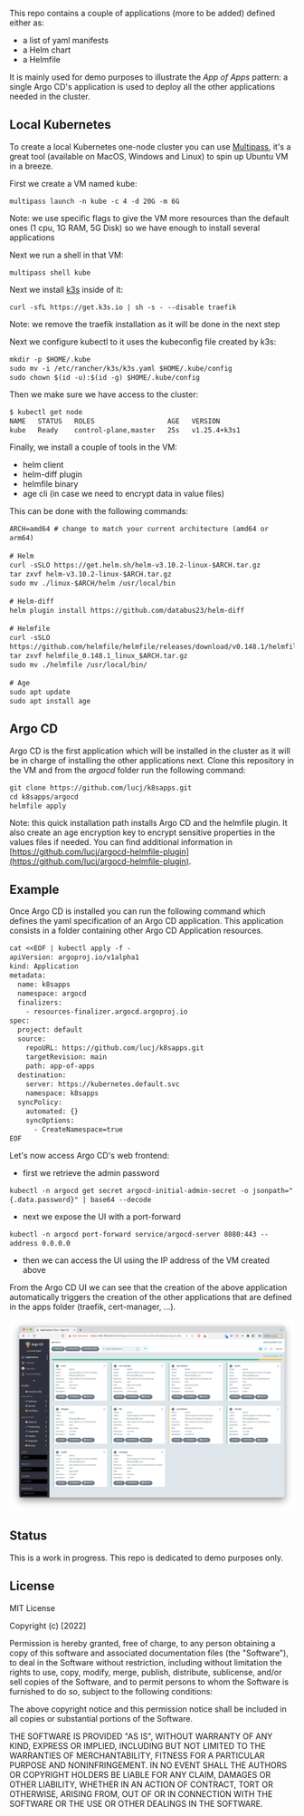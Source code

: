 This repo contains a couple of applications (more to be added) defined either as:
- a list of yaml manifests
- a Helm chart
- a Helmfile

It is mainly used for demo purposes to illustrate the *App of Apps* pattern: a single Argo CD's application is used to deploy all the other applications needed in the cluster.

## Local Kubernetes

To create a local Kubernetes one-node cluster you can use [Multipass](https://multipass.run), it's a great tool (available on MacOS, Windows and Linux) to spin up Ubuntu VM in a breeze. 

First we create a VM named kube:

```
multipass launch -n kube -c 4 -d 20G -m 6G
```

Note: we use specific flags to give the VM more resources than the default ones (1 cpu, 1G RAM, 5G Disk) so we have enough to install several applications

Next we run a shell in that VM:

```
multipass shell kube
```

Next we install [k3s](https://k3s.io) inside of it:

```
curl -sfL https://get.k3s.io | sh -s - --disable traefik
```

Note: we remove the traefik installation as it will be done in the next step

Next we configure kubectl to it uses the kubeconfig file created by k3s:

```
mkdir -p $HOME/.kube
sudo mv -i /etc/rancher/k3s/k3s.yaml $HOME/.kube/config
sudo chown $(id -u):$(id -g) $HOME/.kube/config
```

Then we make sure we have access to the cluster:

```
$ kubectl get node
NAME   STATUS   ROLES                  AGE   VERSION
kube   Ready    control-plane,master   25s   v1.25.4+k3s1
```

Finally, we install a couple of tools in the VM:
- helm client
- helm-diff plugin
- helmfile binary
- age cli (in case we need to encrypt data in value files)

This can be done with the following commands:

```
ARCH=amd64 # change to match your current architecture (amd64 or arm64)

# Helm
curl -sSLO https://get.helm.sh/helm-v3.10.2-linux-$ARCH.tar.gz
tar zxvf helm-v3.10.2-linux-$ARCH.tar.gz
sudo mv ./linux-$ARCH/helm /usr/local/bin

# Helm-diff
helm plugin install https://github.com/databus23/helm-diff

# Helmfile
curl -sSLO https://github.com/helmfile/helmfile/releases/download/v0.148.1/helmfile_0.148.1_linux_$ARCH.tar.gz
tar zxvf helmfile_0.148.1_linux_$ARCH.tar.gz
sudo mv ./helmfile /usr/local/bin/

# Age
sudo apt update
sudo apt install age
```

## Argo CD

Argo CD is the first application which will be installed in the cluster as it will be in charge of installing the other applications next. Clone this repository in the VM and from the *argocd* folder run the following command:

```
git clone https://github.com/lucj/k8sapps.git
cd k8sapps/argocd
helmfile apply
```

Note: this quick installation path installs Argo CD and the helmfile plugin. It also create an age encryption key to encrypt sensitive properties in the values files if needed. You can find additional information in [https://github.com/lucj/argocd-helmfile-plugin](https://github.com/lucj/argocd-helmfile-plugin).

## Example

Once Argo CD is installed you can run the following command which defines the yaml specification of an Argo CD application. This application consists in a folder containing other Argo CD Application resources.

```
cat <<EOF | kubectl apply -f -
apiVersion: argoproj.io/v1alpha1
kind: Application
metadata:
  name: k8sapps
  namespace: argocd
  finalizers:
    - resources-finalizer.argocd.argoproj.io
spec:
  project: default
  source:
    repoURL: https://github.com/lucj/k8sapps.git
    targetRevision: main
    path: app-of-apps
  destination:
    server: https://kubernetes.default.svc
    namespace: k8sapps
  syncPolicy:
    automated: {}
    syncOptions:
      - CreateNamespace=true
EOF
```

Let's now access Argo CD's web frontend:

- first we retrieve the admin password

```
kubectl -n argocd get secret argocd-initial-admin-secret -o jsonpath="{.data.password}" | base64 --decode
```

- next we expose the UI with a port-forward

```
kubectl -n argocd port-forward service/argocd-server 8080:443 --address 0.0.0.0
```

- then we can access the UI using the IP address of the VM created above

From the Argo CD UI we can see that the creation of the above application automatically triggers the creation of the other applications that are defined in the apps folder (traefik, cert-manager, ...).

![Argo CD](./images/argocd.png)

## Status

This is a work in progress. This repo is dedicated to demo purposes only.

## License

MIT License

Copyright (c) [2022]

Permission is hereby granted, free of charge, to any person obtaining a copy
of this software and associated documentation files (the "Software"), to deal
in the Software without restriction, including without limitation the rights
to use, copy, modify, merge, publish, distribute, sublicense, and/or sell
copies of the Software, and to permit persons to whom the Software is
furnished to do so, subject to the following conditions:

The above copyright notice and this permission notice shall be included in all
copies or substantial portions of the Software.

THE SOFTWARE IS PROVIDED "AS IS", WITHOUT WARRANTY OF ANY KIND, EXPRESS OR
IMPLIED, INCLUDING BUT NOT LIMITED TO THE WARRANTIES OF MERCHANTABILITY,
FITNESS FOR A PARTICULAR PURPOSE AND NONINFRINGEMENT. IN NO EVENT SHALL THE
AUTHORS OR COPYRIGHT HOLDERS BE LIABLE FOR ANY CLAIM, DAMAGES OR OTHER
LIABILITY, WHETHER IN AN ACTION OF CONTRACT, TORT OR OTHERWISE, ARISING FROM,
OUT OF OR IN CONNECTION WITH THE SOFTWARE OR THE USE OR OTHER DEALINGS IN THE
SOFTWARE.
